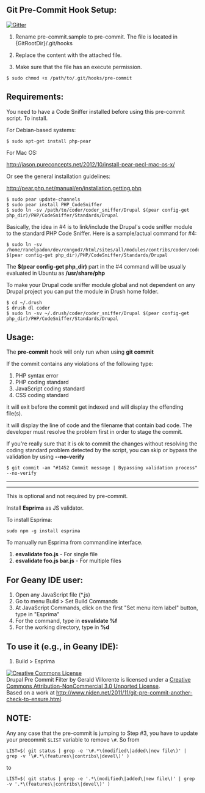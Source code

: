 Git Pre-Commit Hook Setup:
-------------------------

[![Gitter](https://badges.gitter.im/Join%20Chat.svg)](https://gitter.im/geraldvillorente/drupal-pre-commit?utm_source=badge&utm_medium=badge&utm_campaign=pr-badge&utm_content=badge)

1. Rename pre-commit.sample to pre-commit. The file is located in {GitRootDir}/.git/hooks

2. Replace the content with the attached file.

3. Make sure that the file has an execute permission.

```
$ sudo chmod +x /path/to/.git/hooks/pre-commit
```

Requirements:
-------------

You need to have a Code Sniffer installed before using this pre-commit script. To install.

For Debian-based systems:

```
$ sudo apt-get install php-pear
```

For Mac OS:

http://jason.pureconcepts.net/2012/10/install-pear-pecl-mac-os-x/

Or see the general installation guidelines:

http://pear.php.net/manual/en/installation.getting.php

```
$ sudo pear update-channels
$ sudo pear install PHP_CodeSniffer
$ sudo ln -sv /path/to/coder/coder_sniffer/Drupal $(pear config-get php_dir)/PHP/CodeSniffer/Standards/Drupal
```

Basically, the idea in #4 is to link/include the Drupal's code sniffer module to the standard PHP Code Sniffer. Here is a sample/actual command for #4:

```
$ sudo ln -sv /home/ranelpadon/dev/cnngod7/html/sites/all/modules/contribs/coder/coder_sniffer/Drupal $(pear config-get php_dir)/PHP/CodeSniffer/Standards/Drupal
```

The <strong>$(pear config-get php_dir)</strong> part in the #4 command will be usually evaluated in Ubuntu as <strong>/usr/share/php</strong>

To make your Drupal code sniffer module global and not dependent on any Drupal project you can put the module in Drush home folder.
```
$ cd ~/.drush
$ drush dl coder
$ sudo ln -sv ~/.drush/coder/coder_sniffer/Drupal $(pear config-get php_dir)/PHP/CodeSniffer/Standards/Drupal
```

Usage:
--------

The <strong>pre-commit</strong> hook will only run when using <strong>git commit</strong>

If the commit contains any violations of the following type:

1. PHP syntax error
2. PHP coding standard
3. JavaScript coding standard
4. CSS coding standard

it will exit before the commit get indexed and will display the offending file(s).

it will display the line of code and the filename that contain bad code. The developer must resolve the problem first in order to stage the commit.

If you're really sure that it is ok to commit the changes without resolving the coding standard problem detected by the script, you can skip or bypass the validation by using <strong>--no-verify</strong>

```
$ git commit -am "#1452 Commit message | Bypassing validation process" --no-verify
```


-----------------------------------------------------------------------------------------------------------------------
-----------------------------------------------------------------------------------------------------------------------

This is optional and not required by pre-commit.

Install <strong>Esprima</strong> as JS validator.

To install Esprima:

`sudo npm -g install esprima`

To manually run Esprima from commandline interface.

1. <strong>esvalidate foo.js</strong> - For single file
2. <strong>esvalidate foo.js bar.js</strong> - For multiple files


For Geany IDE user:
-------------------
1. Open any JavaScript file (*.js)
2. Go to menu Build > Set Build Commands
3. At JavaScript Commands, click on the first "Set menu item label" button, type in "Esprima"
4. For the command, type in <strong>esvalidate %f</strong>
5. For the working directory, type in <strong>%d</strong>


To use it (e.g., in <strong>Geany IDE</strong>):
------------------
1. Build > Esprima

<a rel="license" href="http://creativecommons.org/licenses/by-nc/3.0/deed.en_US"><img alt="Creative Commons License" style="border-width:0" src="http://i.creativecommons.org/l/by-nc/3.0/88x31.png" /></a><br /><span xmlns:dct="http://purl.org/dc/terms/" property="dct:title">Drupal Pre Commit Filter</span> by <span xmlns:cc="http://creativecommons.org/ns#" property="cc:attributionName">Gerald Villorente</span> is licensed under a <a rel="license" href="http://creativecommons.org/licenses/by-nc/3.0/deed.en_US">Creative Commons Attribution-NonCommercial 3.0 Unported License</a>.<br />Based on a work at <a xmlns:dct="http://purl.org/dc/terms/" href="http://www.niden.net/2011/11/git-pre-commit-another-check-to-ensure.html" rel="dct:source">http://www.niden.net/2011/11/git-pre-commit-another-check-to-ensure.html</a>.

NOTE:
-----

Any any case that the pre-commit is jumping to Step #3, you have to update your precommit `$LIST` variable to remove `\#`. So from
```
LIST=$( git status | grep -e '\#.*\(modified\|added\|new file\)' | grep -v '\#.*\(features\|contribs\|devel\)' )
```
to
```
LIST=$( git status | grep -e '.*\(modified\|added\|new file\)' | grep -v '.*\(features\|contribs\|devel\)' )
```
